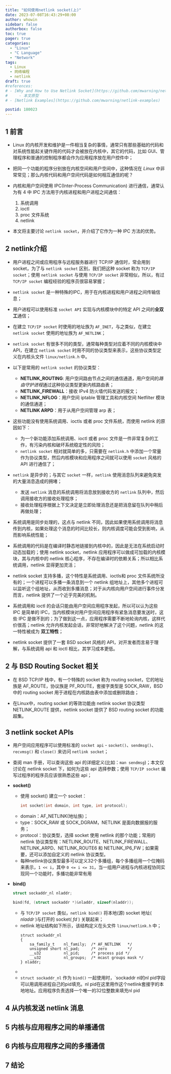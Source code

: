 ```yaml
---
title: "如何使用netlink socket(上)"
date: 2023-07-08T16:43:29+08:00
author: whowin
sidebar: false
authorbox: false
toc: true
pager: true
categories:
  - "Linux"
  - "C Language"
  - "Network"
tags:
  - Linux
  - 网络编程
  - netlink
draft: true
#references: 
# - [Why and How to Use Netlink Socket](https://github.com/mwarning/netlink-examples/blob/master/articles/Why_and_How_to_Use_Netlink_Socket.md)
#     - 本文原型
# - [Netlink Examples](https://github.com/mwarning/netlink-examples)

postid: 180023
---
```




<!--more-->

## 1 前言
* Linux 的内核开发和维护是一件相当复杂的事情，通常只有那些基础的代码和对系统性能起关键作用的代码才会被放在内核中，其它的代码，比如 GUI、管理程序和普通的控制程序都会作为应用程序放在用户控件中；
* 把同一个功能的程序分别放在内核空间和用户空间中，这种情况在 *Linux* 中非常常见；那么内核代码和用户空间代码是如何相互通信的呢？
* 内核和用户空间使用 IPC(Inter-Process Communication) 进行通信，通常认为有 4 中 IPC 方法用于内核进程和用户进程之间通信：
    1. 系统调用
    2. ioctl
    3. proc 文件系统
    4. netlink

* 本文将主要讨论 ```netlink socket```，并介绍了它作为一种 IPC 方法的优势。

## 2 netlink介绍
* 用户进程之间或应用程序与远程服务器进行 TCP/IP 通信时，常会用到 socket，为了与 `netlink socket` 区别，我们把这种 socket 称为 `TCP/IP socket`；使用 `netlink socket` 与使用 `TCP/IP socket` 非常相似，所以，有过 `TCP/IP socket` 编程经验的程序员很容易掌握；
* `netlink socket` 是一种特殊的IPC，用于在内核进程和用户进程之间传输信息；
* 用户进程可以使用标准 `socket API` 实现与内核模块中的特定 API 之间的**全双工**通信；
* 在建立 `TCP/IP socket` 时使用的地址族为 `AF_INET`，与之类似，在建立 `netlink socket` 使用的地址族为 `AF_NETLINK`；
* `netlink socket` 有很多不同的类型，通常每种类型对应着不同的内核模块中 API，在建立 `netlink socket` 时用不同的协议类型来表示，这些协议类型定义在内核头文件 `linux/netlink.h` 中。
* 以下是常用的 `netlink socket` 的协议类型：
    - **NETLINK_ROUTING**: 用户空间路由节点之间的通信通道，<!--如：`BGP(Border Gateway Protocol)、OSPF(Open Shortest Path First Interior Gateway Protocol)、RIP(Routing Information Protocol)` 和内核报文转发模块，-->用户空间的*路由守护进程*通过这种协议类型更新内核路由表；
    - **NETLINK_FIREWALL**：接收 IPv4 防火墙代码发送的报文；
    - **NETLINK_NFLOG**：用户空间 iptable 管理工具和内核空间 Netfilter 模块的通信通道；
    - **NETLINK ARPD**：用于从用户空间管理 arp 表；
* 这些功能没有使用系统调用、ioctls 或者 proc 文件系统，而使用 netlink 的原因如下：
    - 为一个新功能添加系统调用、ioctl 或者 proc 文件是一件非常复杂的工作，有污染内核和破坏系统稳定性的风险；
    - `netlink socket` 相对就简单的多，只需要在 `netlink.h` 中添加一个常量作为协议类型，然后内核模块和应用程序之间就可以使用 `socket` 风格的 API 进行通信了；




* `netlink` 是异步的；与其它 `socket` 一样，`netlink` 使用消息队列来避免突发的大量消息造成的拥堵；
    - 发送 `netlink` 消息的系统调用将消息放到接收方的 `netlink` 队列中，然后调用接收方的接收处理程序；
    - 接收处理程序根据上下文决定是立即处理消息还是把消息留在队列中稍后再做处理；
* 系统调用是同步处理的，这点与 netlink 不同，因此如果使用系统调用将消息传到内核，如果处理这个消息的时间比较长，则内核调度可能会受到影响，从而影响系统性能；
* 系统调用的代码是在编译时静态地链接到内核中的，因此是无法在系统启动时动态加载的；使用 netlink socket，netlink 应用程序可以做成可加载的内核模块，其与内核中的 netlink 核心程序，不存在编译时的依赖关系；所以相比系统调用，netlink 显得更加灵活；
* netlink socket 支持多播，这个特性是系统调用、ioctls和 proc 文件系统所没有的；一个进程可以多播一条消息到一个 netlink 组地址上，其他多个进程可以监听这个组地址，从而收到多播消息；对于从内核向用户空间进行事件分发而言，netlink 提供了一个近乎完美的机制。
* 系统调用和 ioctl 的会话只能由用户空间应用程序发起，所以可以认为这些 IPC 是简单的 IPC，当内核模块对用户空间应用程序有紧急消息要发送时，这些 IPC 是做不到的；为了做到这一点，应用程序需要不断地轮询内核，这样代价很高；netlink 允许内核发起会话，非常好地解决了这个问题，netlink 的这一特性被成为 **双工特性**；
* netlink socket 提供了一套 BSD socket 风格的 API，对开发者而言易于理解，与系统调用 api 和 ioctl 相比，其学习成本更低。

## 2 与 BSD Routing Socket 相关
* 在 BSD TCP/IP 栈中，有一个特殊的 socket 称为 routing socket，它的地址族是 AF_ROUTE，协议族是 PF_ROUTE，套接字类型是 SOCK_RAW，BSD中的 routing socket 用于进程在内核路由表中添加或删除路由；

* 在Linux中，routing socket 的等效功能由 netlink socket 协议类型 NETLINK_ROUTE 提供，netlink socket 提供了 BSD routing socket 的功能超集。

## 3 netlink socket APIs
* 用户空间应用程序可以使用标准的 ```socket api``` - ```socket()```、```sendmsg()```、```recvmsg()``` 和 ```close()``` 来访问 ```netlink socket```；
* 查阅 man 手册，可以查询这些 api 的详细定义(比如：```man sendmsg```)；本文仅讨论在 netlink socket 下，如何为这些 api 选择参数；使用 ```TCP/IP socket``` 编写过程序的程序员应该很熟悉这些 api；

* **socket()**
    - 使用 socket() 建立一个 socket：
        ```C
        int socket(int domain, int type, int protocol);
        ```
    - domain：AF_NETLINK(地址族)；
    - type：SOCK_RAW 或 SOCK_DGRAM，NETLINK 是面向数据报的服务；
    - protocol：协议类型，选择 socket 使用 netlink 的那个功能；常用的 netlink 协议类型有：NETLINK_ROUTE、NETLINK_FIREWALL、NETLINK_ARPD、NETLINK_ROUTE6 和 NETLINK_IP6_FW；如果需要，还可以添加自定义的 netlink 协议类型。
    - 每种netlink协议类型最多可以定义32个多播组，每个多播组用一个位掩码来表示，```1 << i```，其中 ```0 <= i <= 31```，当一组用户进程与内核进程协同实现同一个功能时，多播功能非常有用

* **bind()**
    ```C
    struct sockaddr_nl nladdr;

    bind(fd, (struct sockaddr *)&nladdr, sizeof(nladdr));
    ```
    - 与 ```TCP/IP socket``` 类似，```netlink bind()``` 将本地(源) socket 地址( *nladdr* )与打开的 socket( *fd* ) 关联起来；
    - netlink 地址结构如下所示，该结构定义在头文件 `linux/netlink.h` 中；
        ```
        struct sockaddr_nl
        {
            sa_family_t    nl_family;  /* AF_NETLINK   */
            unsigned short nl_pad;     /* zero         */
            __u32          nl_pid;     /* process pid */
            __u32          nl_groups;  /* mcast groups mask */
        } nladdr;
        ```
    - 
    - `struct sockaddr_nl` 作为 `bind()` 一起使用时，`sockaddr nl的nl pid字段可以用调用进程自己的pid填充。nl pid在这里用作这个netlink套接字的本地地址。应用程序负责选择一个唯一的32位整数来填充nl pid









## 4 从内核发送 netlink 消息



## 5 内核与应用程序之间的单播通信


## 6 内核与应用程序之间的多播通信




## 7 结论








